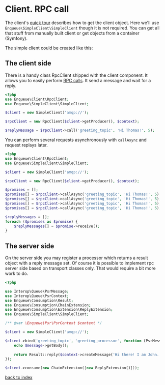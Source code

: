 # Client. RPC call

The client's [quick tour](quick_tour.md) describes how to get the client object. 
Here we'll use `Enqueue\SimpleClient\SimpleClient` though it is not required.
You can get all that stuff from manually built client or get objects from a container (Symfony).

The simple client could be created like this:

## The client side

There is a handy class RpcClient shipped with the client component. 
It allows you to easily perform [RPC calls](https://en.wikipedia.org/wiki/Remote_procedure_call).
It send a message and wait for a reply.
 
```php
<?php
use Enqueue\Client\RpcClient;
use Enqueue\SimpleClient\SimpleClient;

$client = new SimpleClient('amqp://');

$rpcClient = new RpcClient($client->getProducer(), $context);

$replyMessage = $rpcClient->call('greeting_topic', 'Hi Thomas!', 5);
```

You can perform several requests asynchronously with `callAsync` and request replays later.
 
```php
<?php
use Enqueue\Client\RpcClient;
use Enqueue\SimpleClient\SimpleClient;

$client = new SimpleClient('amqp://');

$rpcClient = new RpcClient($client->getProducer(), $context);

$promises = [];
$promises[] = $rpcClient->callAsync('greeting_topic', 'Hi Thomas!', 5);
$promises[] = $rpcClient->callAsync('greeting_topic', 'Hi Thomas!', 5);
$promises[] = $rpcClient->callAsync('greeting_topic', 'Hi Thomas!', 5);
$promises[] = $rpcClient->callAsync('greeting_topic', 'Hi Thomas!', 5);

$replyMessages = [];
foreach ($promises as $promise) {
    $replyMessages[] = $promise->receive();
}
```

## The server side

On the server side you may register a processor which returns a result object with a reply message set.
Of course it is possible to implement rpc server side based on transport classes only. That would require a bit more work to do. 

```php
<?php

use Interop\Queue\PsrMessage;
use Interop\Queue\PsrContext;
use Enqueue\Consumption\Result;
use Enqueue\Consumption\ChainExtension;
use Enqueue\Consumption\Extension\ReplyExtension;
use Enqueue\SimpleClient\SimpleClient;

/** @var \Enqueue\Psr\PsrContext $context */

$client = new SimpleClient('amqp://');

$client->bind('greeting_topic', 'greeting_processor', function (PsrMessage $message, PsrContext $context) use (&$requestMessage) {
    echo $message->getBody();
    
    return Result::reply($context->createMessage('Hi there! I am John.'));
});

$client->consume(new ChainExtension([new ReplyExtension()]));
```

[back to index](../index.md)
